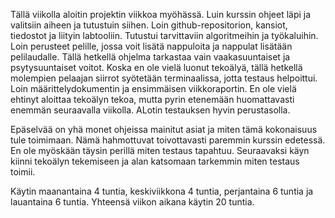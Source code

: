 Tällä viikolla aloitin projektin viikkoa myöhässä. Luin kurssin ohjeet läpi ja valitsiin aiheen ja tutustuin siihen. Loin github-repositorion, kansiot, tiedostot ja liityin labtooliin. 
Tutustui tarvittaviin algoritmeihin ja työkaluihin. Loin perusteet pelille, jossa voit lisätä nappuloita ja nappulat lisätään pelilaudalle. Tällä hetkellä ohjelma tarkastaa vain vaakasuuntaiset ja psytysuuntaiset voitot.
Koska en ole vielä luonut tekoälyä, tällä hetkellä molempien pelaajan siirrot syötetään terminaalissa, jotta testaus helpoittui. Loin määrittelydokumentin ja ensimmäisen viikkoraportin.
En ole vielä ehtinyt aloittaa tekoälyn tekoa, mutta pyrin etenemään huomattavasti enemmän seuraavalla viikolla. ALotin testauksen hyvin perustasolla.

Epäselvää on yhä monet ohjeissa mainitut asiat ja miten tämä kokonaisuus tule toimimaan. 
Nämä hahmottuvat toivottavasti paremmin kurssin edetessä. En ole myöskään täysin perillä miten testaus tapahtuu.
Seuraavaksi käyn kiinni tekoälyn tekemiseen ja alan katsomaan tarkemmin miten testaus toimii. 

Käytin maanantaina 4 tuntia, keskiviikkona 4 tuntia, perjantaina 6 tuntia ja lauantaina 6 tuntia. Yhteensä viikon aikana käytin 20 tuntia. 
